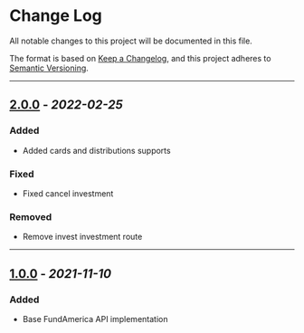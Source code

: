 # Change Log

All notable changes to this project will be documented in this file.

The format is based on [Keep a Changelog](https://keepachangelog.com/en/1.0.0/),
and this project adheres to [Semantic Versioning](https://semver.org/spec/v2.0.0.html).

-------------------------------------------------------------------

## [2.0.0]() - _2022-02-25_
### Added
* Added cards and distributions supports

### Fixed
* Fixed cancel investment

### Removed
* Remove invest investment route

-------------------------------------------------------------------

## [1.0.0]() - _2021-11-10_
### Added
* Base FundAmerica API implementation
